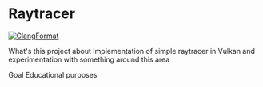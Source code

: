 # Raytracer

[![ClangFormat](https://github.com/BykadorovR/Raytracer/actions/workflows/clang-format-check.yml/badge.svg)](https://github.com/BykadorovR/Raytracer/actions/workflows/clang-format-check.yml)

What's this project about
Implementation of simple raytracer in Vulkan and experimentation with something around this area

Goal
Educational purposes
